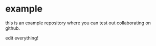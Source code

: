 # example

this is an example repository where you can test out collaborating on github. 

edit everything!
